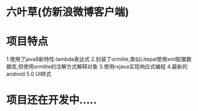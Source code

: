 # 六叶草(仿新浪微博客户端)

# 项目特点
  1.使用了java8新特性:lambda表达式
  2.封装了ormlite,类似Litepal使用xml配置数据库,但使用ormlite的注解方式解释对象
  3.使用rxjava实现响应式编程
  4.最新的android 5.0 UI样式
  
# 项目还在开发中.....
